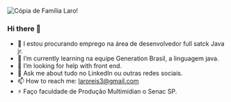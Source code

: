![Cópia de Família Laro!](https://user-images.githubusercontent.com/79121527/109430139-82420f00-79de-11eb-80a9-3f0d967c1780.jpg)
### Hi there 👋

- 🔭 I estou  procurando emprego na área de desenvolvedor full satck Java jr. 
- 🌱 I’m currently learning  na equipe Generation Brasil,  a linguagem java.
- 🤔 I’m looking for help with  front end.
- 💬 Ask me about  tudo no LinkedIn ou outras redes sociais.
- 📫 How to reach me: laroreis3@gmail.com
- ⚡  Faço faculdade de Produção Multimídian  o Senac SP.
